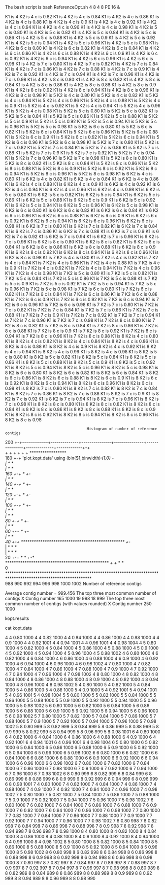 The bash script is bash ReferenceOpt.sh 4 8 4 8 PE 16 &

K1 is 4 K2 is 4 c is 0.82
K1 is 4 K2 is 4 c is 0.84
K1 is 4 K2 is 4 c is 0.86
K1 is 4 K2 is 4 c is 0.88
K1 is 4 K2 is 4 c is 0.9
K1 is 4 K2 is 4 c is 0.92
K1 is 4 K2 is 4 c is 0.94
K1 is 4 K2 is 4 c is 0.96
K1 is 4 K2 is 4 c is 0.98
K1 is 4 K2 is 5 c is 0.80
K1 is 4 K2 is 5 c is 0.82
K1 is 4 K2 is 5 c is 0.84
K1 is 4 K2 is 5 c is 0.86
K1 is 4 K2 is 5 c is 0.88
K1 is 4 K2 is 5 c is 0.9
K1 is 4 K2 is 5 c is 0.92
K1 is 4 K2 is 5 c is 0.94
K1 is 4 K2 is 5 c is 0.96
K1 is 4 K2 is 5 c is 0.98
K1 is 4 K2 is 6 c is 0.80
K1 is 4 K2 is 6 c is 0.82
K1 is 4 K2 is 6 c is 0.84
K1 is 4 K2 is 6 c is 0.86
K1 is 4 K2 is 6 c is 0.88
K1 is 4 K2 is 6 c is 0.9
K1 is 4 K2 is 6 c is 0.92
K1 is 4 K2 is 6 c is 0.94
K1 is 4 K2 is 6 c is 0.96
K1 is 4 K2 is 6 c is 0.98
K1 is 4 K2 is 7 c is 0.80
K1 is 4 K2 is 7 c is 0.82
K1 is 4 K2 is 7 c is 0.84
K1 is 4 K2 is 7 c is 0.86
K1 is 4 K2 is 7 c is 0.88
K1 is 4 K2 is 7 c is 0.9
K1 is 4 K2 is 7 c is 0.92
K1 is 4 K2 is 7 c is 0.94
K1 is 4 K2 is 7 c is 0.96
K1 is 4 K2 is 7 c is 0.98
K1 is 4 K2 is 8 c is 0.80
K1 is 4 K2 is 8 c is 0.82
K1 is 4 K2 is 8 c is 0.84
K1 is 4 K2 is 8 c is 0.86
K1 is 4 K2 is 8 c is 0.88
K1 is 4 K2 is 8 c is 0.9
K1 is 4 K2 is 8 c is 0.92
K1 is 4 K2 is 8 c is 0.94
K1 is 4 K2 is 8 c is 0.96
K1 is 4 K2 is 8 c is 0.98
K1 is 5 K2 is 4 c is 0.80
K1 is 5 K2 is 4 c is 0.82
K1 is 5 K2 is 4 c is 0.84
K1 is 5 K2 is 4 c is 0.86
K1 is 5 K2 is 4 c is 0.88
K1 is 5 K2 is 4 c is 0.9
K1 is 5 K2 is 4 c is 0.92
K1 is 5 K2 is 4 c is 0.94
K1 is 5 K2 is 4 c is 0.96
K1 is 5 K2 is 4 c is 0.98
K1 is 5 K2 is 5 c is 0.80
K1 is 5 K2 is 5 c is 0.82
K1 is 5 K2 is 5 c is 0.84
K1 is 5 K2 is 5 c is 0.86
K1 is 5 K2 is 5 c is 0.88
K1 is 5 K2 is 5 c is 0.9
K1 is 5 K2 is 5 c is 0.92
K1 is 5 K2 is 5 c is 0.94
K1 is 5 K2 is 5 c is 0.96
K1 is 5 K2 is 5 c is 0.98
K1 is 5 K2 is 6 c is 0.80
K1 is 5 K2 is 6 c is 0.82
K1 is 5 K2 is 6 c is 0.84
K1 is 5 K2 is 6 c is 0.86
K1 is 5 K2 is 6 c is 0.88
K1 is 5 K2 is 6 c is 0.9
K1 is 5 K2 is 6 c is 0.92
K1 is 5 K2 is 6 c is 0.94
K1 is 5 K2 is 6 c is 0.96
K1 is 5 K2 is 6 c is 0.98
K1 is 5 K2 is 7 c is 0.80
K1 is 5 K2 is 7 c is 0.82
K1 is 5 K2 is 7 c is 0.84
K1 is 5 K2 is 7 c is 0.86
K1 is 5 K2 is 7 c is 0.88
K1 is 5 K2 is 7 c is 0.9
K1 is 5 K2 is 7 c is 0.92
K1 is 5 K2 is 7 c is 0.94
K1 is 5 K2 is 7 c is 0.96
K1 is 5 K2 is 7 c is 0.98
K1 is 5 K2 is 8 c is 0.80
K1 is 5 K2 is 8 c is 0.82
K1 is 5 K2 is 8 c is 0.84
K1 is 5 K2 is 8 c is 0.86
K1 is 5 K2 is 8 c is 0.88
K1 is 5 K2 is 8 c is 0.9
K1 is 5 K2 is 8 c is 0.92
K1 is 5 K2 is 8 c is 0.94
K1 is 5 K2 is 8 c is 0.96
K1 is 5 K2 is 8 c is 0.98
K1 is 6 K2 is 4 c is 0.80
K1 is 6 K2 is 4 c is 0.82
K1 is 6 K2 is 4 c is 0.84
K1 is 6 K2 is 4 c is 0.86
K1 is 6 K2 is 4 c is 0.88
K1 is 6 K2 is 4 c is 0.9
K1 is 6 K2 is 4 c is 0.92
K1 is 6 K2 is 4 c is 0.94
K1 is 6 K2 is 4 c is 0.96
K1 is 6 K2 is 4 c is 0.98
K1 is 6 K2 is 5 c is 0.80
K1 is 6 K2 is 5 c is 0.82
K1 is 6 K2 is 5 c is 0.84
K1 is 6 K2 is 5 c is 0.86
K1 is 6 K2 is 5 c is 0.88
K1 is 6 K2 is 5 c is 0.9
K1 is 6 K2 is 5 c is 0.92
K1 is 6 K2 is 5 c is 0.94
K1 is 6 K2 is 5 c is 0.96
K1 is 6 K2 is 5 c is 0.98
K1 is 6 K2 is 6 c is 0.80
K1 is 6 K2 is 6 c is 0.82
K1 is 6 K2 is 6 c is 0.84
K1 is 6 K2 is 6 c is 0.86
K1 is 6 K2 is 6 c is 0.88
K1 is 6 K2 is 6 c is 0.9
K1 is 6 K2 is 6 c is 0.92
K1 is 6 K2 is 6 c is 0.94
K1 is 6 K2 is 6 c is 0.96
K1 is 6 K2 is 6 c is 0.98
K1 is 6 K2 is 7 c is 0.80
K1 is 6 K2 is 7 c is 0.82
K1 is 6 K2 is 7 c is 0.84
K1 is 6 K2 is 7 c is 0.86
K1 is 6 K2 is 7 c is 0.88
K1 is 6 K2 is 7 c is 0.9
K1 is 6 K2 is 7 c is 0.92
K1 is 6 K2 is 7 c is 0.94
K1 is 6 K2 is 7 c is 0.96
K1 is 6 K2 is 7 c is 0.98
K1 is 6 K2 is 8 c is 0.80
K1 is 6 K2 is 8 c is 0.82
K1 is 6 K2 is 8 c is 0.84
K1 is 6 K2 is 8 c is 0.86
K1 is 6 K2 is 8 c is 0.88
K1 is 6 K2 is 8 c is 0.9
K1 is 6 K2 is 8 c is 0.92
K1 is 6 K2 is 8 c is 0.94
K1 is 6 K2 is 8 c is 0.96
K1 is 6 K2 is 8 c is 0.98
K1 is 7 K2 is 4 c is 0.80
K1 is 7 K2 is 4 c is 0.82
K1 is 7 K2 is 4 c is 0.84
K1 is 7 K2 is 4 c is 0.86
K1 is 7 K2 is 4 c is 0.88
K1 is 7 K2 is 4 c is 0.9
K1 is 7 K2 is 4 c is 0.92
K1 is 7 K2 is 4 c is 0.94
K1 is 7 K2 is 4 c is 0.96
K1 is 7 K2 is 4 c is 0.98
K1 is 7 K2 is 5 c is 0.80
K1 is 7 K2 is 5 c is 0.82
K1 is 7 K2 is 5 c is 0.84
K1 is 7 K2 is 5 c is 0.86
K1 is 7 K2 is 5 c is 0.88
K1 is 7 K2 is 5 c is 0.9
K1 is 7 K2 is 5 c is 0.92
K1 is 7 K2 is 5 c is 0.94
K1 is 7 K2 is 5 c is 0.96
K1 is 7 K2 is 5 c is 0.98
K1 is 7 K2 is 6 c is 0.80
K1 is 7 K2 is 6 c is 0.82
K1 is 7 K2 is 6 c is 0.84
K1 is 7 K2 is 6 c is 0.86
K1 is 7 K2 is 6 c is 0.88
K1 is 7 K2 is 6 c is 0.9
K1 is 7 K2 is 6 c is 0.92
K1 is 7 K2 is 6 c is 0.94
K1 is 7 K2 is 6 c is 0.96
K1 is 7 K2 is 6 c is 0.98
K1 is 7 K2 is 7 c is 0.80
K1 is 7 K2 is 7 c is 0.82
K1 is 7 K2 is 7 c is 0.84
K1 is 7 K2 is 7 c is 0.86
K1 is 7 K2 is 7 c is 0.88
K1 is 7 K2 is 7 c is 0.9
K1 is 7 K2 is 7 c is 0.92
K1 is 7 K2 is 7 c is 0.94
K1 is 7 K2 is 7 c is 0.96
K1 is 7 K2 is 7 c is 0.98
K1 is 7 K2 is 8 c is 0.80
K1 is 7 K2 is 8 c is 0.82
K1 is 7 K2 is 8 c is 0.84
K1 is 7 K2 is 8 c is 0.86
K1 is 7 K2 is 8 c is 0.88
K1 is 7 K2 is 8 c is 0.9
K1 is 7 K2 is 8 c is 0.92
K1 is 7 K2 is 8 c is 0.94
K1 is 7 K2 is 8 c is 0.96
K1 is 7 K2 is 8 c is 0.98
K1 is 8 K2 is 4 c is 0.80
K1 is 8 K2 is 4 c is 0.82
K1 is 8 K2 is 4 c is 0.84
K1 is 8 K2 is 4 c is 0.86
K1 is 8 K2 is 4 c is 0.88
K1 is 8 K2 is 4 c is 0.9
K1 is 8 K2 is 4 c is 0.92
K1 is 8 K2 is 4 c is 0.94
K1 is 8 K2 is 4 c is 0.96
K1 is 8 K2 is 4 c is 0.98
K1 is 8 K2 is 5 c is 0.80
K1 is 8 K2 is 5 c is 0.82
K1 is 8 K2 is 5 c is 0.84
K1 is 8 K2 is 5 c is 0.86
K1 is 8 K2 is 5 c is 0.88
K1 is 8 K2 is 5 c is 0.9
K1 is 8 K2 is 5 c is 0.92
K1 is 8 K2 is 5 c is 0.94
K1 is 8 K2 is 5 c is 0.96
K1 is 8 K2 is 5 c is 0.98
K1 is 8 K2 is 6 c is 0.80
K1 is 8 K2 is 6 c is 0.82
K1 is 8 K2 is 6 c is 0.84
K1 is 8 K2 is 6 c is 0.86
K1 is 8 K2 is 6 c is 0.88
K1 is 8 K2 is 6 c is 0.9
K1 is 8 K2 is 6 c is 0.92
K1 is 8 K2 is 6 c is 0.94
K1 is 8 K2 is 6 c is 0.96
K1 is 8 K2 is 6 c is 0.98
K1 is 8 K2 is 7 c is 0.80
K1 is 8 K2 is 7 c is 0.82
K1 is 8 K2 is 7 c is 0.84
K1 is 8 K2 is 7 c is 0.86
K1 is 8 K2 is 7 c is 0.88
K1 is 8 K2 is 7 c is 0.9
K1 is 8 K2 is 7 c is 0.92
K1 is 8 K2 is 7 c is 0.94
K1 is 8 K2 is 7 c is 0.96
K1 is 8 K2 is 7 c is 0.98
K1 is 8 K2 is 8 c is 0.80
K1 is 8 K2 is 8 c is 0.82
K1 is 8 K2 is 8 c is 0.84
K1 is 8 K2 is 8 c is 0.86
K1 is 8 K2 is 8 c is 0.88
K1 is 8 K2 is 8 c is 0.9
K1 is 8 K2 is 8 c is 0.92
K1 is 8 K2 is 8 c is 0.94
K1 is 8 K2 is 8 c is 0.96
K1 is 8 K2 is 8 c is 0.98

                                                                                                                        
                                         Histogram of number of reference contigs                                       
                                                                                                                        
  200 +-+-------------+--------------+---------------+---------------+---------------+--------------+-------------+-+   
      +               +              +               +               +               +              *****************   
  180 +-+                                                   'plot.kopt.data' using (bin($1,binwidth)*:(1.0) *******-*   
      |                                                                                             *               *   
      |                                                                                             *               *   
  160 +-+                                                                                           *             +-*   
      |                                                                                             *               *   
  140 +-+                                                                                           *             +-*   
      |                                                                                             *               *   
  120 +-+                                                                                           *             +-*   
      |                                                                                             *               *   
  100 +-+                                                                                           *             +-*   
      |                                                                                             *               *   
      |                                                                                             *               *   
   80 +-+                                                                                           *             +-*   
      |                                                                                             *               *   
   60 +-+                                                                                           *             +-*   
      |                                                                                             *               *   
   40 +-+                                            ************************************************             +-*   
      |                                              *                                              *               *   
      |                                              *                                              *               *   
   20 +-+                                            *                                              *             +-*   
      ************************************************               +               +              *               *   
    0 ***************************************************************************************************************   
     988             990            992             994             996             998            1000            1002 
                                                Number of reference contigs                                             
                                                                                                                        
Average contig number = 999.456
The top three most common number of contigs
X	Contig number
165	1000
19	998
18	999
The top three most common number of contigs (with values rounded)
X	Contig number
250	1000

kopt.results 

cat kopt.data

4 4 0.80 1000
4 4 0.82 1000
4 4 0.84 1000
4 4 0.86 1000
4 4 0.88 1000
4 4 0.9 1000
4 4 0.92 1001
4 4 0.94 1001
4 4 0.96 1001
4 4 0.98 1004
4 5 0.80 1000
4 5 0.82 1000
4 5 0.84 1000
4 5 0.86 1000
4 5 0.88 1000
4 5 0.9 1000
4 5 0.92 1000
4 5 0.94 1000
4 5 0.96 1000
4 5 0.98 1002
4 6 0.80 1000
4 6 0.82 1000
4 6 0.84 1000
4 6 0.86 1000
4 6 0.88 1000
4 6 0.9 1000
4 6 0.92 1000
4 6 0.94 1000
4 6 0.96 1000
4 6 0.98 1002
4 7 0.80 1000
4 7 0.82 1000
4 7 0.84 1000
4 7 0.86 1000
4 7 0.88 1000
4 7 0.9 1000
4 7 0.92 1000
4 7 0.94 1000
4 7 0.96 1000
4 7 0.98 1002
4 8 0.80 1000
4 8 0.82 1000
4 8 0.84 1000
4 8 0.86 1000
4 8 0.88 1000
4 8 0.9 1000
4 8 0.92 1000
4 8 0.94 1000
4 8 0.96 1000
4 8 0.98 1002
5 4 0.80 1000
5 4 0.82 1000
5 4 0.84 1000
5 4 0.86 1000
5 4 0.88 1000
5 4 0.9 1000
5 4 0.92 1001
5 4 0.94 1001
5 4 0.96 1001
5 4 0.98 1004
5 5 0.80 1000
5 5 0.82 1000
5 5 0.84 1000
5 5 0.86 1000
5 5 0.88 1000
5 5 0.9 1000
5 5 0.92 1000
5 5 0.94 1000
5 5 0.96 1000
5 5 0.98 1002
5 6 0.80 1000
5 6 0.82 1000
5 6 0.84 1000
5 6 0.86 1000
5 6 0.88 1000
5 6 0.9 1000
5 6 0.92 1000
5 6 0.94 1000
5 6 0.96 1000
5 6 0.98 1002
5 7 0.80 1000
5 7 0.82 1000
5 7 0.84 1000
5 7 0.86 1000
5 7 0.88 1000
5 7 0.9 1000
5 7 0.92 1000
5 7 0.94 1000
5 7 0.96 1000
5 7 0.98 1002
5 8 0.80 999
5 8 0.82 999
5 8 0.84 999
5 8 0.86 999
5 8 0.88 999
5 8 0.9 999
5 8 0.92 999
5 8 0.94 999
5 8 0.96 999
5 8 0.98 1001
6 4 0.80 1000
6 4 0.82 1000
6 4 0.84 1000
6 4 0.86 1000
6 4 0.88 1000
6 4 0.9 1000
6 4 0.92 1001
6 4 0.94 1001
6 4 0.96 1001
6 4 0.98 1004
6 5 0.80 1000
6 5 0.82 1000
6 5 0.84 1000
6 5 0.86 1000
6 5 0.88 1000
6 5 0.9 1000
6 5 0.92 1000
6 5 0.94 1000
6 5 0.96 1000
6 5 0.98 1002
6 6 0.80 1000
6 6 0.82 1000
6 6 0.84 1000
6 6 0.86 1000
6 6 0.88 1000
6 6 0.9 1000
6 6 0.92 1000
6 6 0.94 1000
6 6 0.96 1000
6 6 0.98 1002
6 7 0.80 1000
6 7 0.82 1000
6 7 0.84 1000
6 7 0.86 1000
6 7 0.88 1000
6 7 0.9 1000
6 7 0.92 1000
6 7 0.94 1000
6 7 0.96 1000
6 7 0.98 1002
6 8 0.80 999
6 8 0.82 999
6 8 0.84 999
6 8 0.86 999
6 8 0.88 999
6 8 0.9 999
6 8 0.92 999
6 8 0.94 999
6 8 0.96 999
6 8 0.98 1001
7 4 0.80 1000
7 4 0.82 1000
7 4 0.84 1000
7 4 0.86 1000
7 4 0.88 1000
7 4 0.9 1000
7 4 0.92 1000
7 4 0.94 1000
7 4 0.96 1000
7 4 0.98 1002
7 5 0.80 1000
7 5 0.82 1000
7 5 0.84 1000
7 5 0.86 1000
7 5 0.88 1000
7 5 0.9 1000
7 5 0.92 1000
7 5 0.94 1000
7 5 0.96 1000
7 5 0.98 1002
7 6 0.80 1000
7 6 0.82 1000
7 6 0.84 1000
7 6 0.86 1000
7 6 0.88 1000
7 6 0.9 1000
7 6 0.92 1000
7 6 0.94 1000
7 6 0.96 1000
7 6 0.98 1002
7 7 0.80 1000
7 7 0.82 1000
7 7 0.84 1000
7 7 0.86 1000
7 7 0.88 1000
7 7 0.9 1000
7 7 0.92 1000
7 7 0.94 1000
7 7 0.96 1000
7 7 0.98 1002
7 8 0.80 998
7 8 0.82 998
7 8 0.84 998
7 8 0.86 998
7 8 0.88 998
7 8 0.9 998
7 8 0.92 998
7 8 0.94 998
7 8 0.96 998
7 8 0.98 1000
8 4 0.80 1000
8 4 0.82 1000
8 4 0.84 1000
8 4 0.86 1000
8 4 0.88 1000
8 4 0.9 1000
8 4 0.92 1000
8 4 0.94 1000
8 4 0.96 1000
8 4 0.98 1002
8 5 0.80 1000
8 5 0.82 1000
8 5 0.84 1000
8 5 0.86 1000
8 5 0.88 1000
8 5 0.9 1000
8 5 0.92 1000
8 5 0.94 1000
8 5 0.96 1000
8 5 0.98 1002
8 6 0.80 998
8 6 0.82 998
8 6 0.84 998
8 6 0.86 998
8 6 0.88 998
8 6 0.9 998
8 6 0.92 998
8 6 0.94 998
8 6 0.96 998
8 6 0.98 1000
8 7 0.80 997
8 7 0.82 997
8 7 0.84 997
8 7 0.86 997
8 7 0.88 997
8 7 0.9 997
8 7 0.92 997
8 7 0.94 997
8 7 0.96 997
8 7 0.98 998
8 8 0.80 989
8 8 0.82 989
8 8 0.84 989
8 8 0.86 989
8 8 0.88 989
8 8 0.9 989
8 8 0.92 989
8 8 0.94 989
8 8 0.96 989
8 8 0.98 990
